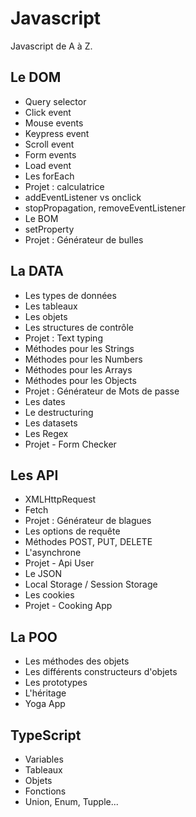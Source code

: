 # Javascript

Javascript de A à Z.

## Le DOM

- Query selector
- Click event
- Mouse events
- Keypress event
- Scroll event
- Form events
- Load event
- Les forEach
- Projet : calculatrice
- addEventListener vs onclick
- stopPropagation, removeEventListener
- Le BOM
- setProperty
- Projet : Générateur de bulles

## La DATA

- Les types de données
- Les tableaux
- Les objets
- Les structures de contrôle
- Projet : Text typing
- Méthodes pour les Strings
- Méthodes pour les Numbers
- Méthodes pour les Arrays
- Méthodes pour les Objects
- Projet : Générateur de Mots de passe
- Les dates
- Le destructuring
- Les datasets
- Les Regex
- Projet - Form Checker

## Les API

- XMLHttpRequest
- Fetch
- Projet : Générateur de blagues
- Les options de requête
- Méthodes POST, PUT, DELETE
- L'asynchrone
- Projet - Api User
- Le JSON
- Local Storage / Session Storage
- Les cookies
- Projet - Cooking App

## La POO

- Les méthodes des objets
- Les différents constructeurs d'objets
- Les prototypes
- L'héritage
- Yoga App

## TypeScript

- Variables
- Tableaux
- Objets
- Fonctions
- Union, Enum, Tupple...
